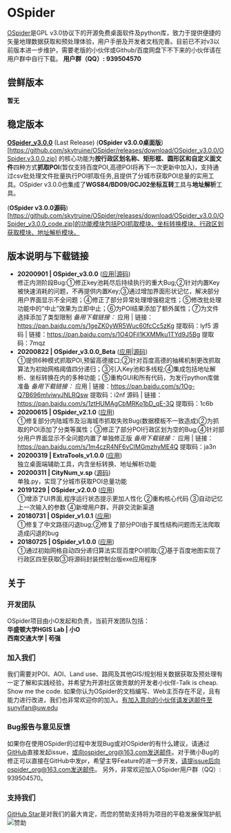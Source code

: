 # OSpider
[OSpider](https://skytruine.github.io/OSpider/)是GPL v3.0协议下的开源免费桌面软件及python库，致力于提供便捷的矢量地理数据获取和预处理体验，用户手册及开发者文档完善。目前已不对v3以前版本进一步维护，需要老版的小伙伴或Github/百度网盘下不下来的小伙伴请在用户群中自行下载。
**用户群（QQ）: 939504570**
## 尝鲜版本
**暂无**
## 稳定版本
[**OSpider_v3.0.0**](https://github.com/skytruine/OSpider/releases/download/OSpider_v3.0.0/OSpider.v3.0.0.zip) (Last Release)
(**OSpider v3.0.0桌面版**)[https://github.com/skytruine/OSpider/releases/download/OSpider_v3.0.0/OSpider.v3.0.0.zip] 的核心功能为**按行政区划名称、矩形框、圆形区和自定义面文件**四种方式**抓取POI**(暂仅支持百度POI,高德POI将再下一次更新中加入)，支持通过csv批处理文件批量执行POI抓取任务,且提供了分城市获取POI总量的实用工具。OSpider v3.0.0也集成了**WGS84/BD09/GCJ02坐标互转**工具与**地址解析**工具。

(**OSpider v3.0.0源码**)[https://github.com/skytruine/OSpider/releases/download/OSpider_v3.0.0/OSpider_v3.0.0_code.zip]的功能模块包括POI抓取模块、坐标转换模块、行政区划获取模块、地址解析模块。

## 版本说明与下载链接
- **20200901 | OSpider_v3.0.0** ([应用](https://github.com/skytruine/OSpider/releases/download/OSpider_v3.0.0/OSpider.v3.0.0.zip)|[源码](https://github.com/skytruine/OSpider/releases/download/OSpider_v3.0.0/OSpider_v3.0.0_code.zip))<br>
修正内测阶段Bug:①修正key池耗尽后持续执行的重大Bug;②针对内置Key被快速消耗的问题，不再提供内置Key;③通过增加界面形状记忆，解决部分用户界面显示不全问题；④修正了部分异常处理增强稳定性；⑤修改批处理功能中的“中止”效果为立即中止；⑥为POI结果添加了额外属性；⑦为文件选择添加了类型限制
*备用下载链接：*
应用 | 链接：https://pan.baidu.com/s/1geZK0yWR5Wuc60fcCc5zKg 提取码：lyf5 
源码 | 链接：https://pan.baidu.com/s/1O4OFjl1KXMMku1TYd9J5Bg 提取码：7mqz
- **20200822 | OSpider_v3.0.0_Beta** ([应用](https://github.com/skytruine/OSpider/releases/download/OSpider_v3.0.0-Beta/OSpider_v3.0.0_Beta.zip)|[源码](https://github.com/skytruine/OSpider/releases/download/OSpider_v3.0.0-Beta/OSpider_v3.0.0_Beta_Code.zip))<br>
①提供6种模式抓取POI,预留高德接口;②针对百度高德的抽稀机制更改抓取算法为初始网格阈值四分递归；③引入Key池和多线程;④集成包括地址解析、坐标转换在内的多种功能；⑤重构GUI和所有代码，为发行python库做准备
*备用下载链接：*
应用 | 链接：https://pan.baidu.com/s/1Og-Q7B696mlviwyJNLRQsw 提取码：i2nf
源码 | 链接：https://pan.baidu.com/s/1ztHUMAgCbMRKo1bD_qE-3Q 提取码：1c6b
- **20200615 | OSpider_v2.1.0** ([应用](https://github.com/skytruine/OSpider/releases/download/OSpider_v2.1.0/OSpider_v2.1.0.zip))<br>
①修复部分内陆城市及沿海城市抓取失败Bug(数据模板不一致造成)②为抓取的POI添加了分类等属性；③修正了部分POI行政区划为空的Bug;④针对部分用户界面显示不全问题内置了单独修正版
*备用下载链接：*
应用 | 链接：https://pan.baidu.com/s/1m4czR4NF6vClMGmzhyME4Q 提取码：ja3n
- **20200319 | ExtraTools_v1.0.0** ([应用](https://skytruine.github.io/OSpider/))<br>
独立桌面端辅助工具，内含坐标转换、地址解析功能
- **20200311 | CityNum_v.sp** ([源码](https://skytruine.github.io/OSpider/))<br>
单独.py，实现了分城市获取POI总量功能
- **20191229 | OSpider_v2.0.0** ([应用](https://github.com/skytruine/OSpider/releases/download/OSpider_v2.0.0/OSpider_v2.0.0.zip))<br>
①增添了UI界面,程序运行状态提示更加人性化 ②重构核心代码 ③自动记忆上一次输入的参数 ④新增用户群，开辟交流新渠道
- **20180731 | OSpider_v1.0.1** ([应用](https://github.com/skytruine/OSpider/releases/download/OSpider_v1.0.1/OSpider_v1.0.1.zip))<br>
①修复了中文路径闪退bug;②修复了部分POI由于属性结构问题而无法爬取造成闪退的bug
- **20180725 | OSpider_v1.0.0** ([应用](https://skytruine.github.io/OSpider/))<br>
①通过初始网格自动四分递归算法实现百度POI抓取;②基于百度地图实现了行政区四至获取③将源码封装控制台版exe应用程序

## 关于
### 开发团队
OSpider项目由小O发起和负责，当前开发团队包括：<br>
**华盛顿大学HGIS Lab | 小O**<br>
**西南交通大学 | 苟强**

### 加入我们
我们需要对POI、AOI、Land use、路网及其他GIS/规划相关数据获取及预处理有一定了解和实践经验，并希望为开源社区做贡献的开发者小伙伴-Talk is cheap. Show me the code. 如果你认为OSpider的文档编写、Web主页存在不足，且有能力进行改进，我们也非常欢迎你的加入。有加入意向的小伙伴请发送邮件至sunyifan@uw.edu

### Bug报告与意见反馈
如果你在使用OSpider的过程中发现Bug或对OSpider的有什么建议，请通过[GitHub](https://github.com/skytruine/OSpider)直接发起issue，或向ospider_org@163.com发送邮件。对于微小Bug的修正可以直接在GitHub中发pr，希望主导Feature的进一步开发，请提issue后向ospider_org@163.com发送邮件。
另外，非常欢迎加入OSpider用户群（QQ）: 939504570。

### 支持我们
[GitHub Star](https://github.com/skytruine/OSpider)是对我们的最大肯定，而您的赞助支持将为项目的平稳发展保驾护航
![赞助](https://cdn.jsdelivr.net/gh/skytruine/clouding//img/OSpider赞助.jpg)
